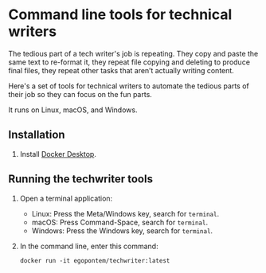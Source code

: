 # Command line tools for technical writers

The tedious part of a tech writer's job is repeating. They copy and
paste the same text to re-format it, they repeat file copying and
deleting to produce final files, they repeat other tasks that aren’t
actually writing content.

Here's a set of tools for technical writers to automate the tedious
parts of their job so they can focus on the fun parts.

It runs on Linux, macOS, and Windows.

## Installation

1. Install [Docker Desktop](https://docs.docker.com/engine/install/).

## Running the techwriter tools

1. Open a terminal application:

   * Linux: Press the Meta/Windows key, search for `terminal`.
   * macOS: Press Command-Space, search for `terminal`.
   * Windows: Press the Windows key, search for `terminal`.

2. In the command line, enter this command:

   ```
   docker run -it egopontem/techwriter:latest
   ```
